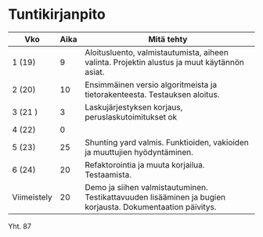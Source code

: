 # Tuntikirjanpito

Vko | Aika | Mitä tehty
--- | --- | ---
1 (19) | 9 | Aloitusluento, valmistautumista, aiheen valinta. Projektin alustus ja muut käytännön asiat.
2 (20) | 10 | Ensimmäinen versio algoritmeista ja tietorakenteesta. Testauksen aloitus.
3 (21 ) | 3 | Laskujärjestyksen korjaus, peruslaskutoimitukset ok
4 (22) | 0 |
5 (23) | 25 | Shunting yard valmis. Funktioiden, vakioiden ja muuttujien hyödyntäminen.
6 (24) | 20 | Refaktorointia ja muuta korjailua. Testaamista.
Viimeistely | 20 | Demo ja siihen valmistautuminen. Testikattavuuden lisääminen ja bugien korjausta. Dokumentaation päivitys.
Yht. 87

